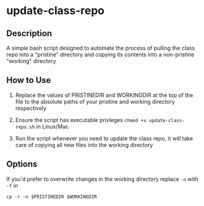 # update-class-repo

## Description
A simple bash script designed to automate the process of pulling the class repo into a "pristine" directory and copying its contents 
into a non-pristine "working" directory

## How to Use
 1) Replace the values of PRISTINEDIR and WORKINGDIR at the top of the file to the absolute paths of your pristine and working directory
respectively

 2) Ensure the script has executable privleges ```chmod +x update-class-repo.sh``` in Linux/Mac
 
 3) Run the script whenever you need to update the class repo, it will take care of copying all new files into the working directory
 
## Options
If you'd prefer to overwrite changes in the working directory replace 
```-n``` with ```-f``` 
in 

```cp -r -n $PRISTINEDIR $WORKINGDIR```
